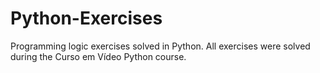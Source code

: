 # Python-Exercises
 Programming logic exercises solved in Python. All exercises were solved during the Curso em Vídeo Python course.
